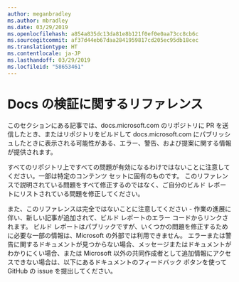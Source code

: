 ```yaml
---
author: meganbradley
ms.author: mbradley
ms.date: 03/29/2019
ms.openlocfilehash: a854a835dc13da81e8b121f0ef0e0aa73cc8cb6c
ms.sourcegitcommit: af37d44eb67daa2841959817cd205ec95db18cec
ms.translationtype: HT
ms.contentlocale: ja-JP
ms.lasthandoff: 03/29/2019
ms.locfileid: "58653461"
---
```

# <a name="docs-validation-reference"></a>Docs の検証に関するリファレンス

このセクションにある記事では、docs.microsoft.com のリポジトリに PR を送信したとき、またはリポジトリをビルドして docs.microsoft.com にパブリッシュしたときに表示される可能性がある、エラー、警告、および提案に関する情報が提供されます。

すべてのリポジトリ上ですべての問題が有効になるわけではないことに注意してください。一部は特定のコンテンツ セットに固有のものです。 このリファレンスで説明されている問題をすべて修正するのではなく、ご自分のビルド レポートにリストされている問題を修正してください。

また、このリファレンスは完全ではないことに注意してください - 作業の進展に伴い、新しい記事が追加されて、ビルド レポートのエラー コードからリンクされます。 ビルド レポートはパブリックですが、いくつかの問題を修正するために必要な一部の情報は、Microsoft の外部では利用できません。 エラーまたは警告に関するドキュメントが見つからない場合、メッセージまたはドキュメントがわかりにくい場合、または Microsoft 以外の共同作成者として追加情報にアクセスできない場合は、以下にあるドキュメントのフィードバック ボタンを使って GitHub の issue を提出してください。